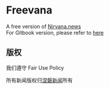 # Freevana
A free version of [Nirvana.news](https://nirvana.news)  
For Gitbook version, please refer to [here](https://nex-studio.gitbooks.io/freevana/content/)



## 版权

我们遵守 Fair Use Policy

所有新闻版权归[涅磐新闻](https://nirvana.news/)所有